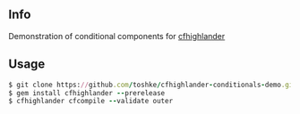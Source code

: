 ## Info

Demonstration of conditional components for [cfhighlander](https://github.com/theonestack/cfhighlander)

## Usage

```ruby
$ git clone https://github.com/toshke/cfhighlander-conditionals-demo.git && cd cfhighlander-conditionals-demo
$ gem install cfhighlander --prerelease  
$ cfhighlander cfcompile --validate outer

```

